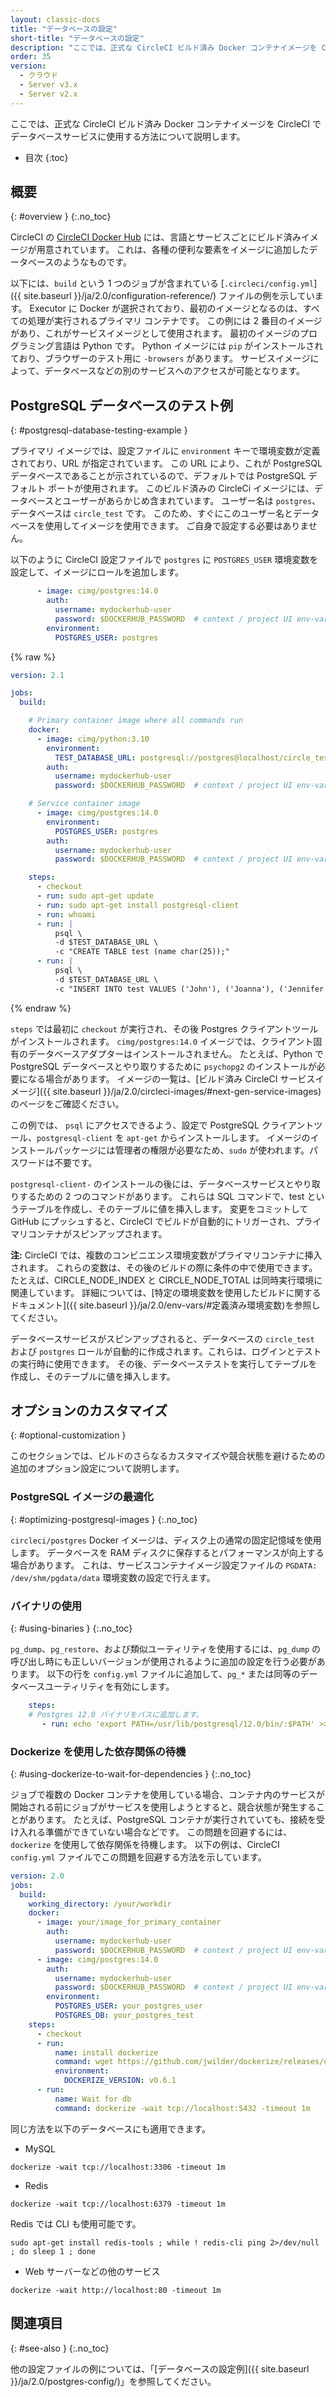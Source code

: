 ```yaml
---
layout: classic-docs
title: "データベースの設定"
short-title: "データベースの設定"
description: "ここでは、正式な CircleCI ビルド済み Docker コンテナイメージを CircleCI  でデータベースサービスに使用する方法について説明します。"
order: 35
version:
  - クラウド
  - Server v3.x
  - Server v2.x
---
```


ここでは、正式な CircleCI ビルド済み Docker コンテナイメージを CircleCI  でデータベースサービスに使用する方法について説明します。

* 目次
{:toc}

## 概要
{: #overview }
{:.no_toc}

CircleCI の [CircleCI Docker Hub](https://hub.docker.com/search?q=circleci&type=image) には、言語とサービスごとにビルド済みイメージが用意されています。 これは、各種の便利な要素をイメージに追加したデータベースのようなものです。

以下には、`build` という 1 つのジョブが含まれている  [`.circleci/config.yml`]({{ site.baseurl }}/ja/2.0/configuration-reference/) ファイルの例を示しています。 Executor に Docker が選択されており、最初のイメージとなるのは、すべての処理が実行されるプライマリ コンテナです。 この例には 2 番目のイメージがあり、これがサービスイメージとして使用されます。 最初のイメージのプログラミング言語は Python です。 Python イメージには `pip` がインストールされており、ブラウザーのテスト用に `-browsers` があります。 サービスイメージによって、データベースなどの別のサービスへのアクセスが可能となります。

## PostgreSQL データベースのテスト例
{: #postgresql-database-testing-example }

プライマリ イメージでは、設定ファイルに `environment` キーで環境変数が定義されており、URL が指定されています。 この URL により、これが PostgreSQL データベースであることが示されているので、デフォルトでは PostgreSQL デフォルト ポートが使用されます。 このビルド済みの CircleCi イメージには、データベースとユーザーがあらかじめ含まれています。 ユーザー名は `postgres`、データベースは `circle_test` です。 このため、すぐにこのユーザー名とデータベースを使用してイメージを使用できます。 ご自身で設定する必要はありません。

以下のように CircleCI 設定ファイルで `postgres` に `POSTGRES_USER` 環境変数を設定して、イメージにロールを追加します。

```yml
      - image: cimg/postgres:14.0
        auth:
          username: mydockerhub-user
          password: $DOCKERHUB_PASSWORD  # context / project UI env-var reference
        environment:
          POSTGRES_USER: postgres

```

{% raw %}

```yml
version: 2.1

jobs:
  build:

    # Primary container image where all commands run
    docker:
      - image: cimg/python:3.10
        environment:
          TEST_DATABASE_URL: postgresql://postgres@localhost/circle_test
        auth:
          username: mydockerhub-user
          password: $DOCKERHUB_PASSWORD  # context / project UI env-var reference

    # Service container image
      - image: cimg/postgres:14.0
        environment:
          POSTGRES_USER: postgres
        auth:
          username: mydockerhub-user
          password: $DOCKERHUB_PASSWORD  # context / project UI env-var reference

    steps:
      - checkout
      - run: sudo apt-get update
      - run: sudo apt-get install postgresql-client
      - run: whoami
      - run: |
          psql \
          -d $TEST_DATABASE_URL \
          -c "CREATE TABLE test (name char(25));"
      - run: |
          psql \
          -d $TEST_DATABASE_URL \
          -c "INSERT INTO test VALUES ('John'), ('Joanna'), ('Jennifer');"
```

{% endraw %}

`steps` では最初に `checkout` が実行され、その後 Postgres クライアントツールがインストールされます。 `cimg/postgres:14.0` イメージでは、クライアント固有のデータベースアダプターはインストールされません。 たとえば、Python で PostgreSQL データベースとやり取りするために `psychopg2` のインストールが必要になる場合があります。 イメージの一覧は、[ビルド済み CircleCI サービスイメージ]({{ site.baseurl }}/ja/2.0/circleci-images/#next-gen-service-images) のページをご確認ください。

この例では、 `psql` にアクセスできるよう、設定で PostgreSQL クライアントツール、`postgresql-client` を `apt-get` からインストールします。 イメージのインストールパッケージには管理者の権限が必要なため、`sudo` が使われます。パスワードは不要です。

`postgresql-client-` のインストールの後には、データベースサービスとやり取りするための 2 つのコマンドがあります。 これらは SQL コマンドで、test というテーブルを作成し、そのテーブルに値を挿入します。 変更をコミットして GitHub にプッシュすると、CircleCI でビルドが自動的にトリガーされ、プライマリコンテナがスピンアップされます。

**注:** CircleCI では、複数のコンビニエンス環境変数がプライマリコンテナに挿入されます。 これらの変数は、その後のビルドの際に条件の中で使用できます。 たとえば、CIRCLE_NODE_INDEX と CIRCLE_NODE_TOTAL は同時実行環境に関連しています。 詳細については、[特定の環境変数を使用したビルドに関するドキュメント]({{ site.baseurl }}/ja/2.0/env-vars/#定義済み環境変数)を参照してください。

データベースサービスがスピンアップされると、データベースの `circle_test` および `postgres` ロールが自動的に作成されます。これらは、ログインとテストの実行時に使用できます。 その後、データベーステストを実行してテーブルを作成し、そのテーブルに値を挿入します。

## オプションのカスタマイズ
{: #optional-customization }

このセクションでは、ビルドのさらなるカスタマイズや競合状態を避けるための追加のオプション設定について説明します。

### PostgreSQL イメージの最適化
{: #optimizing-postgresql-images }
{:.no_toc}

`circleci/postgres` Docker イメージは、ディスク上の通常の固定記憶域を使用します。 データベースを RAM ディスクに保存するとパフォーマンスが向上する場合があります。 これは、サービスコンテナイメージ設定ファイルの `PGDATA: /dev/shm/pgdata/data` 環境変数の設定で行えます。

### バイナリの使用
{: #using-binaries }
{:.no_toc}

`pg_dump`、`pg_restore`、および類似ユーティリティを使用するには、`pg_dump` の呼び出し時にも正しいバージョンが使用されるように追加の設定を行う必要があります。 以下の行を `config.yml` ファイルに追加して、`pg_*` または同等のデータベースユーティリティを有効にします。

```yml
    steps:
    # Postgres 12.0 バイナリをパスに追加します。
       - run: echo 'export PATH=/usr/lib/postgresql/12.0/bin/:$PATH' >> $BASH_ENV
```

### Dockerize を使用した依存関係の待機
{: #using-dockerize-to-wait-for-dependencies }
{:.no_toc}

ジョブで複数の Docker コンテナを使用している場合、コンテナ内のサービスが開始される前にジョブがサービスを使用しようとすると、競合状態が発生することがあります。 たとえば、PostgreSQL コンテナが実行されていても、接続を受け入れる準備ができていない場合などです。 この問題を回避するには、`dockerize` を使用して依存関係を待機します。 以下の例は、CircleCI `config.yml` ファイルでこの問題を回避する方法を示しています。

```yml
version: 2.0
jobs:
  build:
    working_directory: /your/workdir
    docker:
      - image: your/image_for_primary_container
        auth:
          username: mydockerhub-user
          password: $DOCKERHUB_PASSWORD  # context / project UI env-var reference
      - image: cimg/postgres:14.0
        auth:
          username: mydockerhub-user
          password: $DOCKERHUB_PASSWORD  # context / project UI env-var reference
        environment:
          POSTGRES_USER: your_postgres_user
          POSTGRES_DB: your_postgres_test
    steps:
      - checkout
      - run:
          name: install dockerize
          command: wget https://github.com/jwilder/dockerize/releases/download/$DOCKERIZE_VERSION/dockerize-linux-amd64-$DOCKERIZE_VERSION.tar.gz && sudo tar -C /usr/local/bin -xzvf dockerize-linux-amd64-$DOCKERIZE_VERSION.tar.gz && rm dockerize-linux-amd64-$DOCKERIZE_VERSION.tar.gz
          environment:
            DOCKERIZE_VERSION: v0.6.1
      - run:
          name: Wait for db
          command: dockerize -wait tcp://localhost:5432 -timeout 1m
```

同じ方法を以下のデータベースにも適用できます。

- MySQL

`dockerize -wait tcp://localhost:3306 -timeout 1m`

- Redis

`dockerize -wait tcp://localhost:6379 -timeout 1m`

Redis では CLI も使用可能です。

`sudo apt-get install redis-tools ; while ! redis-cli ping 2>/dev/null ; do sleep 1 ; done`

- Web サーバーなどの他のサービス

`dockerize -wait http://localhost:80 -timeout 1m`

## 関連項目
{: #see-also }
{:.no_toc}

他の設定ファイルの例については、「[データベースの設定例]({{ site.baseurl }}/ja/2.0/postgres-config/)」を参照してください。

